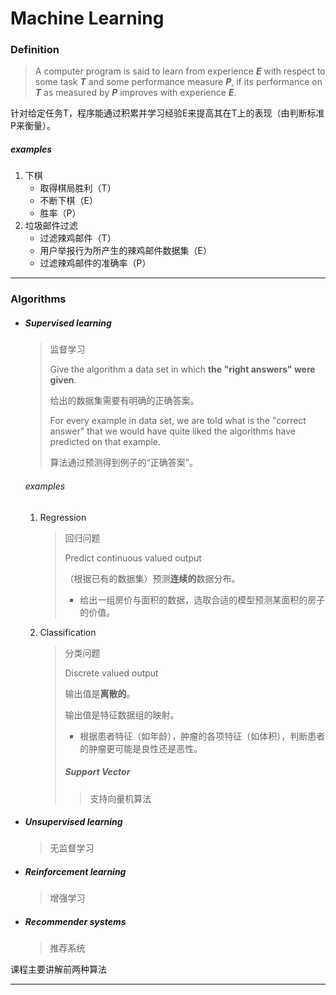 # Machine Learning

### Definition

> A computer program is said to learn from experience ***E*** with respect to some task ***T*** and some performance measure ***P***, if its performance on ***T*** as measured by ***P*** improves with experience ***E***.

针对给定任务T，程序能通过积累并学习经验E来提高其在T上的表现（由判断标准P来衡量）。

##### examples

1. 下棋
   - 取得棋局胜利（T）
   - 不断下棋（E）
   - 胜率（P）
2. 垃圾邮件过滤
   - 过滤辣鸡邮件（T）
   - 用户举报行为所产生的辣鸡邮件数据集（E）
   - 过滤辣鸡邮件的准确率（P）

------

### Algorithms

- ##### Supervised learning

  > 监督学习
  >
  > Give the algorithm a data set in which **the "right answers" were given**. 
  >
  > 给出的数据集需要有明确的正确答案。
  >
  > For every example in data set, we are told what is the "correct answer" that we would have quite liked the algorithms have predicted on that example.
  >
  > 算法通过预测得到例子的“正确答案”。

  ###### examples

  1. Regression

     > 回归问题
     >
     > Predict continuous valued output
     >
     > （根据已有的数据集）预测**连续的**数据分布。
     >
     > - 给出一组房价与面积的数据，选取合适的模型预测某面积的房子的价值。

  2. Classification

     > 分类问题
     >
     > Discrete valued output
     >
     > 输出值是**离散的**。
     >
     > 输出值是特征数据组的映射。
     >
     > - 根据患者特征（如年龄），肿瘤的各项特征（如体积），判断患者的肿瘤更可能是良性还是恶性。
     >
     > ##### Support Vector
     >
     > > 支持向量机算法

- ##### Unsupervised learning

  > 无监督学习

- ##### Reinforcement learning

  > 增强学习

- ##### Recommender systems

  > 推荐系统

课程主要讲解前两种算法

------
